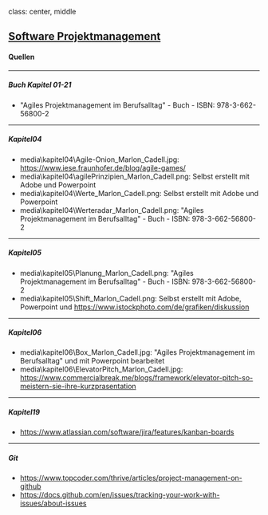 class: center, middle

## [Software Projektmanagement](index.html)

#### Quellen
---
##### Buch Kapitel 01-21
* "Agiles Projektmanagement im Berufsalltag" - Buch - ISBN: 978-3-662-56800-2
---
##### Kapitel04
* media\kapitel04\Agile-Onion_Marlon_Cadell.jpg: https://www.iese.fraunhofer.de/blog/agile-games/
* media\kapitel04\agilePrinzipien_Marlon_Cadell.png: Selbst erstellt mit Adobe und Powerpoint
* media\kapitel04\Werte_Marlon_Cadell.png: Selbst erstellt mit Adobe und Powerpoint
* media\kapitel04\Werteradar_Marlon_Cadell.png: "Agiles Projektmanagement im Berufsalltag" - Buch - ISBN: 978-3-662-56800-2

---
##### Kapitel05
* media\kapitel05\Planung_Marlon_Cadell.png: "Agiles Projektmanagement im Berufsalltag" - Buch - ISBN: 978-3-662-56800-2
* media\kapitel05\Shift_Marlon_Cadell.png: Selbst erstellt mit Adobe, Powerpoint und https://www.istockphoto.com/de/grafiken/diskussion

---
##### Kapitel06
* media\kapitel06\Box_Marlon_Cadell.jpg: "Agiles Projektmanagement im Berufsalltag" und mit Powerpoint bearbeitet
* media\kapitel06\ElevatorPitch_Marlon_Cadell.jpg: https://www.commercialbreak.me/blogs/framework/elevator-pitch-so-meistern-sie-ihre-kurzprasentation
---
##### Kapitel19
* https://www.atlassian.com/software/jira/features/kanban-boards
---
##### Git
* https://www.topcoder.com/thrive/articles/project-management-on-github
* https://docs.github.com/en/issues/tracking-your-work-with-issues/about-issues